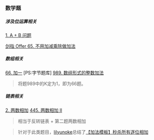 
### 数学题

##### 涉及位运算相关
[1. A + B 问题](https://www.lintcode.com/problem/1/?_from=ladder&fromId=191)

[剑指 Offer 65. 不用加减乘除做加法](https://leetcode-cn.com/problems/bu-yong-jia-jian-cheng-chu-zuo-jia-fa-lcof/)


##### 数组相关

[66. 加一](https://leetcode-cn.com/problems/plus-one/) [PS:字节题库]
[989. 数组形式的整数加法](https://leetcode-cn.com/problems/add-to-array-form-of-integer/)

> 将题989中的K定为1，即为66题。

##### 链表相关
[2. 两数相加](https://leetcode-cn.com/problems/add-two-numbers/)
[445. 两数相加 II](https://leetcode-cn.com/problems/add-two-numbers-ii/)
> 相当于反转链表 + 第二题两数相加




>针对于此类题目，[lilyunoke](https://leetcode-cn.com/u/lilyunoke/)总结了[【加法模板】秒杀所有逐位相加](https://leetcode-cn.com/problems/add-to-array-form-of-integer/solution/989-ji-zhu-zhe-ge-jia-fa-mo-ban-miao-sha-8y9r/)
